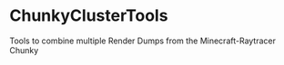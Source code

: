 ChunkyClusterTools
==================

Tools to combine multiple Render Dumps from the Minecraft-Raytracer Chunky